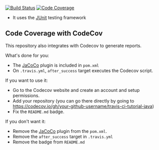 [![Build Status](https://app.travis-ci.com/gptshubham595/avl_java_travis.svg?branch=master)](https://app.travis-ci.com/gptshubham595/avl_java_travis)
[![Code Coverage](https://codecov.io/github/gptshubham595/avl_java_travis/coverage.svg)](https://codecov.io/gh/gptshubham595/avl_java_travis)

- It uses the [JUnit](https://junit.org) testing framework


## Code Coverage with CodeCov

This repository also integrates with Codecov to generate reports.

What's done for you:
- The [JaCoCo](https://www.jacoco.org) plugin is included in `pom.xml`
- On `.travis.yml`, `after_success` target executes the Codecov script.

If you want to use it:
- Go to the Codecov website and create an account and setup permissions.
- Add your repository (you can go there directly by going to https://codecov.io/gh/your-github-username/travis-ci-tutorial-java)
- Fix the `README.md` badge.

If you don't want it:
- Remove the [JaCoCo](https://www.jacoco.org) plugin from the `pom.xml`.
- Remove the `after_success` target in `.travis.yml`
- Remove the badge from `README.md`

